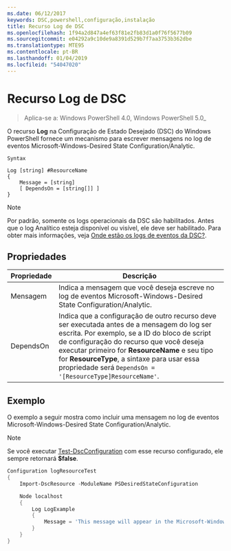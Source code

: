 ```yaml
---
ms.date: 06/12/2017
keywords: DSC,powershell,configuração,instalação
title: Recurso Log de DSC
ms.openlocfilehash: 1f94a2d847a4ef63f81e2fb83d1a0f76f5677b09
ms.sourcegitcommit: e04292a9c10de9a8391d529b7f7aa3753b362dbe
ms.translationtype: MTE95
ms.contentlocale: pt-BR
ms.lasthandoff: 01/04/2019
ms.locfileid: "54047020"
---
```

# <a name="dsc-log-resource"></a>Recurso Log de DSC

> Aplica-se a: Windows PowerShell 4.0, Windows PowerShell 5.0_

O recurso __Log__ na Configuração de Estado Desejado (DSC) do Windows PowerShell fornece um mecanismo para escrever mensagens no log de eventos Microsoft-Windows-Desired State Configuration/Analytic.

```
Syntax

Log [string] #ResourceName
{
    Message = [string]
    [ DependsOn = [string[]] ]
}
```

> [!NOTE]
> Por padrão, somente os logs operacionais da DSC são habilitados. Antes que o log Analítico esteja disponível ou visível, ele deve ser habilitado. Para obter mais informações, veja [Onde estão os logs de eventos da DSC?](../../../troubleshooting/troubleshooting.md#where-are-dsc-event-logs).

## <a name="properties"></a>Propriedades

| Propriedade | Descrição |
| --- | --- |
| Mensagem| Indica a mensagem que você deseja escreve no log de eventos Microsoft-Windows-Desired State Configuration/Analytic.|
| DependsOn | Indica que a configuração de outro recurso deve ser executada antes de a mensagem do log ser escrita. Por exemplo, se a ID do bloco de script de configuração do recurso que você deseja executar primeiro for **ResourceName** e seu tipo for **ResourceType**, a sintaxe para usar essa propriedade será `DependsOn = '[ResourceType]ResourceName'`.|

## <a name="example"></a>Exemplo

O exemplo a seguir mostra como incluir uma mensagem no log de eventos Microsoft-Windows-Desired State Configuration/Analytic.

> [!NOTE]
> Se você executar [Test-DscConfiguration](https://technet.microsoft.com/en-us/library/dn407382.aspx) com esse recurso configurado, ele sempre retornará **$false**.

```powershell
Configuration logResourceTest
{
    Import-DscResource -ModuleName PSDesiredStateConfiguration

    Node localhost
    {
        Log LogExample
        {
            Message = 'This message will appear in the Microsoft-Windows-Desired State Configuration/Analytic event log.'
        }
    }
}
```
